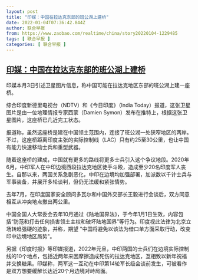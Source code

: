 ```yaml
---
layout: post
title: "印媒：中国在拉达克东部的班公湖上建桥"
date: 2022-01-04T07:36:42.844Z
author: 联合早报
from: https://www.zaobao.com/realtime/china/story20220104-1229485
tags: [ 联合早报 ]
categories: [ 联合早报 ]
---
```

<!--1641306900000-->
[印媒：中国在拉达克东部的班公湖上建桥](https://www.zaobao.com/realtime/china/story20220104-1229485)
------

<div>
<p>印媒本月3日引述卫星图片信息，称中国可能在拉达克地区东部的班公湖上建一座桥。</p><p>综合印度新德里电视台（NDTV）和《今日印度》（India Today）报道，这张卫星图片是由一位地理情报专家西蒙（Damien Symon）发布在推特上，根据这张卫星图片，这座桥已几近完工状态。</p><p>报道称，虽然这座桥是建在中国领土范围内，连接了班公湖一处狭窄地区的两岸。不过，这座桥距离印度主张的实际控制线（LAC）只有约25至30公里，也让中国有能力快速移动士兵和重型武器。</p><section id="imu"><div id="dfp-ad-imu1">        </div></section><p>随着这座桥的建成，中国就有更多的路线将更多士兵引入这个争议地段。2020年6月，中印军人在中印边境西段拉达克地区徒手斗殴，造成至少20名印度军人丧生。自那以来，两国关系急剧恶化，中印在边境均加强部署，加派数以千计士兵与军事装备，并展开多轮谈判，但仍无法缓和紧张情势。</p><p>去年7月，在印度国家安全顾问多瓦尔和中国外交部长王毅进行会谈后，双方同意相互从冲突地点撤出两公里。</p><p>中国全国人大常委会去年10月通过《陆地国界法》，于今年1月1日生效，内容包括“防范和打击任何损害领土主权和破坏陆地国界”等行为。印度视此法律为北京立场转趋强硬的迹象，并称，期望 "中国将避免以该法为借口单方面采取行动，改变印中边境地区局势"。</p><div id="innity-in-post"></div><div id="dfp-ad-midarticlespecial">        </div><p>另据《印度时报》等印媒报道，2022年元旦，中印两国的士兵们在边境实际控制线的10个地点，包括近两年来因摩擦造成死伤的拉达克地区，互相致以新年祝福并交换糖果。印媒称，两军这一互动在中印第14轮军长级会谈前发生，可被看作是双方想要缓解长达近20个月边境对峙局面。</p>      <div class="cx_paywall_placeholder" id="sph_cdp_40"></div>
</div>
